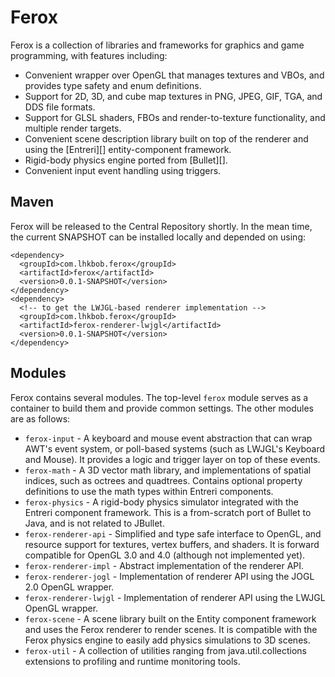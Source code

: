 # Ferox

Ferox is a collection of libraries and frameworks for graphics and game
programming, with features including:

* Convenient wrapper over OpenGL that manages textures and VBOs, and
  provides type safety and enum definitions.
* Support for 2D, 3D, and cube map textures in PNG, JPEG, GIF, TGA, and DDS
  file formats.
* Support for GLSL shaders, FBOs and render-to-texture functionality, and
  multiple render targets.
* Convenient scene description library built on top of the renderer and using
  the [Entreri][] entity-component framework.
* Rigid-body physics engine ported from [Bullet][].
* Convenient input event handling using triggers.

## Maven

Ferox will be released to the Central Repository shortly. In the mean time,
the current SNAPSHOT can be installed locally and depended on using:

    <dependency>
      <groupId>com.lhkbob.ferox</groupId>
      <artifactId>ferox</artifactId>
      <version>0.0.1-SNAPSHOT</version>
    </dependency>
    <dependency>
      <!-- to get the LWJGL-based renderer implementation -->
      <groupId>com.lhkbob.ferox</groupId>
      <artifactId>ferox-renderer-lwjgl</artifactId>
      <version>0.0.1-SNAPSHOT</version>
    </dependency>
    
## Modules

Ferox contains several modules.  The top-level `ferox` module serves
as a container to build them and provide common settings. The other
modules are as follows:

* `ferox-input` - A keyboard and mouse event abstraction that can wrap AWT's
  event system, or poll-based systems (such as LWJGL's Keyboard and Mouse).
  It provides a logic and trigger layer on top of these events.
* `ferox-math` - A 3D vector math library, and implementations of spatial 
  indices, such as octrees and quadtrees. Contains optional property definitions
  to use the math types within Entreri components.
* `ferox-physics` - A rigid-body physics simulator integrated with the Entreri
  component framework. This is a from-scratch port of Bullet to Java, and is not
  related to JBullet.
* `ferox-renderer-api` - Simplified and type safe interface to OpenGL, and
  resource support for textures, vertex buffers, and shaders. It is forward
  compatible for OpenGL 3.0 and 4.0 (although not implemented yet).
* `ferox-renderer-impl` - Abstract implementation of the renderer API.
* `ferox-renderer-jogl` - Implementation of renderer API using the
  JOGL 2.0 OpenGL wrapper.
* `ferox-renderer-lwjgl` - Implementation of renderer API using the
  LWJGL OpenGL wrapper.
* `ferox-scene` - A scene library built on the Entity component framework and
  uses the Ferox renderer to render scenes. It is compatible with the Ferox
  physics engine to easily add physics simulations to 3D scenes.
* `ferox-util` - A collection of utilities ranging from java.util.collections
  extensions to profiling and runtime monitoring tools.
  